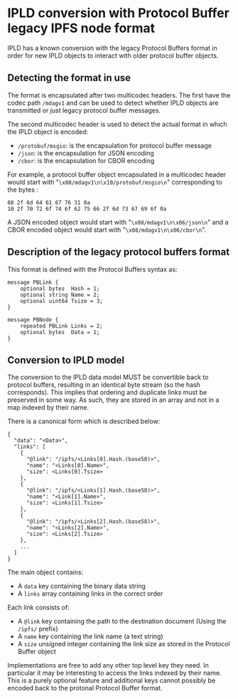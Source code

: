 # IPLD conversion with Protocol Buffer legacy IPFS node format

IPLD has a known conversion with the legacy Protocol Buffers format in order for new IPLD objects to interact with older protocol buffer objects.

## Detecting the format in use

The format is encapsulated after two multicodec headers. The first have the codec path `/mdagv1` and can be used to detect whether IPLD objects are transmitted or just legacy protocol buffer messages.

The second multicodec header is used to detect the actual format in which the IPLD object is encoded:

- `/protobuf/msgio`: is the encapsulation for protocol buffer message
- `/json`: is the encapsulation for JSON encoding
- `/cbor`: is the encapsulation for CBOR encoding

For example, a protocol buffer object encapsulated in a multicodec header would start with "`\x08/mdagv1\n\x10/protobuf/msgio\n`" corresponding to the bytes :

    08 2f 6d 64 61 67 76 31 0a
    10 2f 70 72 6f 74 6f 62 75 66 2f 6d 73 67 69 6f 0a

A JSON encoded object would start with "`\x08/mdagv1\n\x06/json\n`" and a CBOR encoded object would start with "`\x08/mdagv1\n\x06/cbor\n`".


## Description of the legacy protocol buffers format

This format is defined with the Protocol Buffers syntax as:

    message PBLink {
        optional bytes  Hash = 1;
        optional string Name = 2;
        optional uint64 Tsize = 3;
    }
    
    message PBNode {
        repeated PBLink Links = 2;
        optional bytes  Data = 1;
    }

## Conversion to IPLD model

The conversion to the IPLD data model MUST be convertible back to protocol buffers, resulting in an identical byte stream (so the hash corresponds). This implies that ordering and duplicate links must be preserved in some way. As such, they are stored in an array and not in a map indexed by their name.

There is a canonical form which is described below:

    {
      "data": "<Data>",
      "links": [
        {
          "@link": "/ipfs/<Links[0].Hash.(base58)>",
          "name": "<Links[0].Name>",
          "size": <Links[0].Tsize>
        },
        {
          "@link": "/ipfs/<Links[1].Hash.(base58)>",
          "name": "<Link[1].Name>",
          "size": <Links[1].Tsize>
        },
        {
          "@link": "/ipfs/<Links[2].Hash.(base58)>",
          "name": "<Links[2].Name>",
          "size": <Links[2].Tsize>
        },
        ...
      ]
    }

The main object contains:

- A `data` key containing the binary data string
- A `links` array containing links in the correct order

Each link consists of:

- A `@link` key containing the path to the destination document (Using the `/ipfs/` prefix)
- A `name` key containing the link name (a text string)
- A `size` unsigned integer containing the link size as stored in the Protocol Buffer object

Implementations are free to add any other top level key they need. In particular it may be interesting to access the links indexed by their name. This is a purely optional feature and additional keys cannot possibly be encoded back to the protonal Protocol Buffer format.
